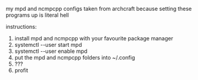 my mpd and ncmpcpp configs taken from archcraft because setting these programs up is literal hell

instructions:

1) install mpd and ncmpcpp with your favourite package manager
2) systemctl --user start mpd
3) systemctl --user enable mpd
4) put the mpd and ncmpcpp folders into ~/.config
5) ???
6) profit

